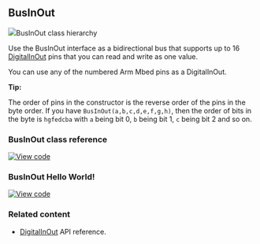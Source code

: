 ## BusInOut

<span class="images">![](https://os-doc-builder.test.mbed.com/docs/development/mbed-os-api-doxy/classmbed_1_1_bus_in_out.png)<span>BusInOut class hierarchy</span></span>

Use the BusInOut interface as a bidirectional bus that supports up to 16 [DigitalInOut](digitalinout.html) pins that you can read and write as one value.

You can use any of the numbered Arm Mbed pins as a DigitalInOut.

**Tip:**

The order of pins in the constructor is the reverse order of the pins in the byte order. If you have `BusInOut(a,b,c,d,e,f,g,h)`, then the order of bits in the byte is `hgfedcba` with `a` being bit 0, `b` being bit 1, `c` being bit 2 and so on.

### BusInOut class reference

[![View code](https://www.mbed.com/embed/?type=library)](http://os-doc-builder.test.mbed.com/docs/development/mbed-os-api-doxy/classmbed_1_1_bus_in_out.html)

### BusInOut Hello World!

[![View code](https://www.mbed.com/embed/?url=https://os.mbed.com/teams/mbed_example/code/BusInOut_HelloWorld/)](https://os.mbed.com/teams/mbed_example/code/BusInOut_HelloWorld/file/68629c6c4970/main.cpp)

### Related content

- [DigitalInOut](digitalinout.html) API reference.
